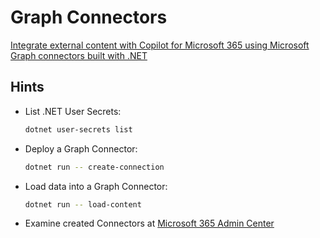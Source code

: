# Graph Connectors

[Integrate external content with Copilot for Microsoft 365 using Microsoft Graph connectors built with .NET](https://learn.microsoft.com/en-us/training/modules/copilot-graph-connectors/)

## Hints

- List .NET User Secrets:

    ```bash
    dotnet user-secrets list
   ```

- Deploy a Graph Connector:

    ```bash
    dotnet run -- create-connection
    ```

- Load data into a Graph Connector:

    ```bash
    dotnet run -- load-content
    ```    

- Examine created Connectors at [Microsoft 365 Admin Center](https://admin.microsoft.com/#/MicrosoftSearch/connectors)        